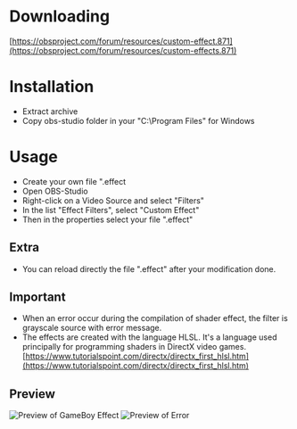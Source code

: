 # Downloading
[https://obsproject.com/forum/resources/custom-effect.871](https://obsproject.com/forum/resources/custom-effects.871)

# Installation
- Extract archive
- Copy obs-studio folder in your "C:\Program Files" for Windows

# Usage
- Create your own file ".effect
- Open OBS-Studio
- Right-click on a Video Source and select "Filters"
- In the list "Effect Filters", select "Custom Effect"
- Then in the properties select your file ".effect"

## Extra
- You can reload directly the file ".effect" after your modification done.

## Important
- When an error occur during the compilation of shader effect, the filter is grayscale source with error message.
- The effects are created with the language HLSL. It's a language used principally for programming shaders in DirectX video games. [https://www.tutorialspoint.com/directx/directx_first_hlsl.htm](https://www.tutorialspoint.com/directx/directx_first_hlsl.htm)

## Preview
![Preview of GameBoy Effect](https://obsproject.com/forum/attachments/preview-jpg.49183)
![Preview of Error](https://obsproject.com/forum/attachments/preview-error-jpg.49184)
